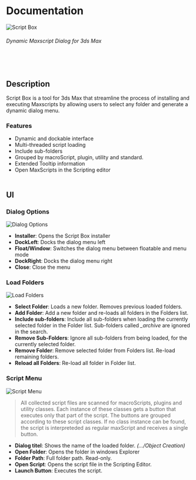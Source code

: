 
# Documentation
![Script Box](https://github.com/DMZScripts/Script-Box/blob/9f4f8e929afca237b01dc5d5874088f371159d23/images/Script%20Box_003.png?raw=true)
###### Dynamic Maxscript Dialog for 3ds Max
<br></br>
## Description
Script Box is a tool  for 3ds Max that streamline the process of installing and executing Maxscripts by allowing users to select any folder and generate a dynamic dialog menu.
### Features
- Dynamic and dockable interface
- Multi-threaded script loading
- Include sub-folders
- Grouped by macroScript, plugin, utility and standard.
- Extended Tooltip information
- Open MaxScripts in the Scripting editor
<br></br>
## UI
### Dialog Options
![Dialog Options](https://github.com/DMZScripts/Script-Box/blob/d9e91be4cf9fe430b84487f17de7807e740de224/images/UI_DialogOptions_001.png?raw=true)
- **Installer**: Opens the Script Box installer
- **DockLeft**: Docks the dialog menu left
- **Float/Window**: Switches the dialog menu between floatable and menu mode
- **DockRight**: Docks the dialog menu right
- **Close**: Close the menu

### Load Folders
![Load Folders](https://github.com/DMZScripts/Script-Box/blob/d9e91be4cf9fe430b84487f17de7807e740de224/images/UI_Folders_001.png?raw=true)
- **Select Folder**: Loads a new folder. Removes previous loaded folders.
- **Add Folder**: Add a new folder and re-loads all folders in the Folders list.
- **Include sub-folders**: Include all sub-folders when loading the currently selected folder in the Folder list. Sub-folders called *_archive* are ignored in the search.
- **Remove Sub-Folders**: Ignore all sub-folders from being loaded, for the currently selected folder.
- **Remove Folder**: Remove selected folder from Folders list. Re-load remaining folders.
- **Reload all Folders**: Re-load all folder in Folder list.

### Script Menu
![Script Menu](https://github.com/DMZScripts/Script-Box/blob/d9e91be4cf9fe430b84487f17de7807e740de224/images/UI_ScriptMenu_001.png?raw=true)
>All collected script files are scanned for macroScripts, plugins and utility classes.  Each instance of these classes gets a button that executes only that part of the script. The buttons are grouped according to these script classes.
If no class instance can be found, the script is interpreteded as regular maxScript and receives a single button.

- **Dialog titel**: Shows the name of the loaded folder. *(.../Object Creation)*
- **Open Folder**: Opens the folder in windows Explorer
- **Folder Path**: Full folder path. Read-only.
- **Open Script**: Opens the script file in the Scripting Editor.
- **Launch Button**: Executes the script.
<br></br>

